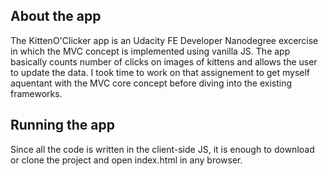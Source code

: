 ## About the app

The KittenO'Clicker app is an Udacity FE Developer Nanodegree excercise in which the MVC concept is implemented using vanilla JS.
The app basically counts number of clicks on images of kittens and allows the user to update the data. I took time to work on that assignement to get myself aquentant with the MVC core concept before diving into the existing frameworks.

## Running the app

Since all the code is written in the client-side JS, it is enough to download or clone the project and open index.html in any browser.

